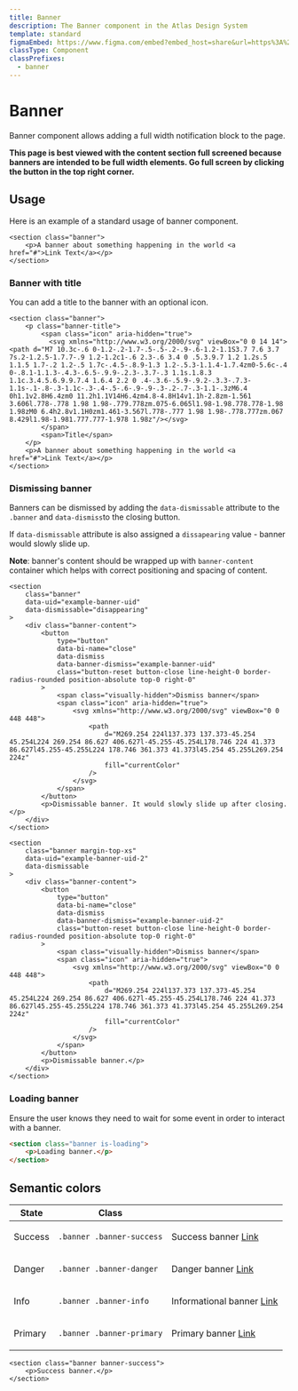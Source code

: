 ```yaml
---
title: Banner
description: The Banner component in the Atlas Design System
template: standard
figmaEmbed: https://www.figma.com/embed?embed_host=share&url=https%3A%2F%2Fwww.figma.com%2Ffile%2FuVA2amRR71yJZ0GS6RI6zL%2F%25F0%259F%258C%259E-Atlas-Design-Library%3Fnode-id%3D1002%253A7106%26t%3DWU64bU98uaT1nU7A-1
classType: Component
classPrefixes:
  - banner
---
```


# Banner

Banner component allows adding a full width notification block to the page.

**This page is best viewed with the content section full screened because banners are intended to be full width elements. Go full screen by clicking the button in the top right corner.**

## Usage

Here is an example of a standard usage of banner component.

```html-no-indent
<section class="banner">
	<p>A banner about something happening in the world <a href="#">Link Text</a></p>
</section>
```

### Banner with title

You can add a title to the banner with an optional icon.

```html-no-indent
<section class="banner">
	<p class="banner-title">
		<span class="icon" aria-hidden="true">
          <svg xmlns="http://www.w3.org/2000/svg" viewBox="0 0 14 14"><path d="M7 10.3c-.6 0-1.2-.2-1.7-.5-.5-.2-.9-.6-1.2-1.1S3.7 7.6 3.7 7s.2-1.2.5-1.7.7-.9 1.2-1.2c1-.6 2.3-.6 3.4 0 .5.3.9.7 1.2 1.2s.5 1.1.5 1.7-.2 1.2-.5 1.7c-.4.5-.8.9-1.3 1.2-.5.3-1.1.4-1.7.4zm0-5.6c-.4 0-.8.1-1.1.3-.4.3-.6.5-.9.9-.2.3-.3.7-.3 1.1s.1.8.3 1.1c.3.4.5.6.9.9.7.4 1.6.4 2.2 0 .4-.3.6-.5.9-.9.2-.3.3-.7.3-1.1s-.1-.8-.3-1.1c-.3-.4-.5-.6-.9-.9-.3-.2-.7-.3-1.1-.3zM6.4 0h1.1v2.8H6.4zm0 11.2h1.1V14H6.4zm4.8-4.8H14v1.1h-2.8zm-1.561 3.606l.778-.778 1.98 1.98-.779.778zm.075-6.065l1.98-1.98.778.778-1.98 1.98zM0 6.4h2.8v1.1H0zm1.461-3.567l.778-.777 1.98 1.98-.778.777zm.067 8.429l1.98-1.981.777.777-1.978 1.98z"/></svg>
        </span>
		<span>Title</span>
	</p>
	<p>A banner about something happening in the world <a href="#">Link Text</a></p>
</section>
```

### Dismissing banner

Banners can be dismissed by adding the `data-dismissable` attribute to the `.banner` and `data-dismiss`to the closing button.

If `data-dismissable` attribute is also assigned a `dissapearing` value - banner would slowly slide up.

**Note**: banner's content should be wrapped up with `banner-content` container which helps with correct positioning and spacing of content.

```html-no-indent
<section
	class="banner"
	data-uid="example-banner-uid"
	data-dismissable="disappearing"
>
	<div class="banner-content">
		<button
			type="button"
			data-bi-name="close"
            data-dismiss
			data-banner-dismiss="example-banner-uid"
			class="button-reset button-close line-height-0 border-radius-rounded position-absolute top-0 right-0"
		>
			<span class="visually-hidden">Dismiss banner</span>
			<span class="icon" aria-hidden="true">
				<svg xmlns="http://www.w3.org/2000/svg" viewBox="0 0 448 448">
					<path
						d="M269.254 224l137.373 137.373-45.254 45.254L224 269.254 86.627 406.627l-45.255-45.254L178.746 224 41.373 86.627l45.255-45.255L224 178.746 361.373 41.373l45.254 45.255L269.254 224z"
						fill="currentColor"
					/>
				</svg>
			</span>
		</button>
		<p>Dismissable banner. It would slowly slide up after closing.</p>
	</div>
</section>

<section
	class="banner margin-top-xs"
	data-uid="example-banner-uid-2"
	data-dismissable
>
	<div class="banner-content">
		<button
			type="button"
			data-bi-name="close"
            data-dismiss
			data-banner-dismiss="example-banner-uid-2"
			class="button-reset button-close line-height-0 border-radius-rounded position-absolute top-0 right-0"
		>
			<span class="visually-hidden">Dismiss banner</span>
			<span class="icon" aria-hidden="true">
				<svg xmlns="http://www.w3.org/2000/svg" viewBox="0 0 448 448">
					<path
						d="M269.254 224l137.373 137.373-45.254 45.254L224 269.254 86.627 406.627l-45.255-45.254L178.746 224 41.373 86.627l45.255-45.255L224 178.746 361.373 41.373l45.254 45.255L269.254 224z"
						fill="currentColor"
					/>
				</svg>
			</span>
		</button>
		<p>Dismissable banner.</p>
	</div>
</section>
```

### Loading banner

Ensure the user knows they need to wait for some event in order to interact with a banner.

```html
<section class="banner is-loading">
	<p>Loading banner.</p>
</section>
```

## Semantic colors

| State   | Class                     |                                                                                                                        |
| ------- | ------------------------- | ---------------------------------------------------------------------------------------------------------------------- |
| Success | `.banner .banner-success` | <section class="banner banner-success"><p class="margin-top-none">Success banner <a href="#">Link</a></p></section>    |
| Danger  | `.banner .banner-danger`  | <section class="banner banner-danger"><p class="margin-top-none">Danger banner <a href="#">Link</a></p></section>      |
| Info    | `.banner .banner-info`    | <section class="banner banner-info"><p class="margin-top-none">Informational banner <a href="#">Link</a></p></section> |
| Primary | `.banner .banner-primary` | <section class="banner banner-primary"><p class="margin-top-none">Primary banner <a href="#">Link</a></p></section>    |

```abut-html
<section class="banner banner-success">
	<p>Success banner.</p>
</section>
```

